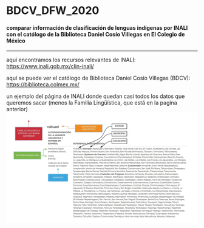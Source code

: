 # BDCV_DFW_2020

#### **comparar información de clasificación de lenguas indígenas por INALI con el católogo de la Biblioteca Daniel Cosío Villegas en El Colegio de México**
---

aquí encontramos los recursos relevantes de INALI: https://www.inali.gob.mx/clin-inali/


aquí se puede ver el católogo de Biblioteca Daniel Cosío Villegas (BDCV): https://biblioteca.colmex.mx/


un ejemplo del página de INALI donde quedan casi todos los datos que queremos sacar (menos la Familia Lingüística, que está en la pagina anterior)
![alt text](documentos/INALI_V_HTML_PAGE.jpeg "INALI example Nahuatl page")
